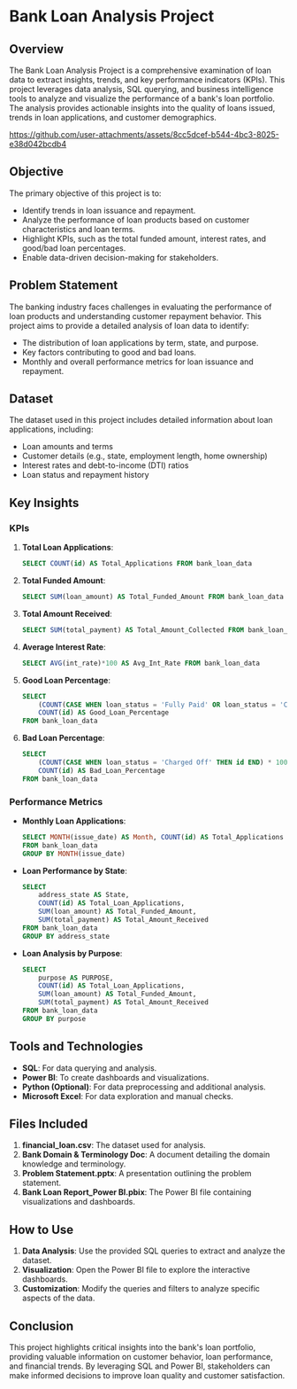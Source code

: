 # Bank Loan Analysis Project

## Overview
The Bank Loan Analysis Project is a comprehensive examination of loan data to extract insights, trends, and key performance indicators (KPIs). This project leverages data analysis, SQL querying, and business intelligence tools to analyze and visualize the performance of a bank's loan portfolio. The analysis provides actionable insights into the quality of loans issued, trends in loan applications, and customer demographics.





https://github.com/user-attachments/assets/8cc5dcef-b544-4bc3-8025-e38d042bcdb4




## Objective
The primary objective of this project is to:
- Identify trends in loan issuance and repayment.
- Analyze the performance of loan products based on customer characteristics and loan terms.
- Highlight KPIs, such as the total funded amount, interest rates, and good/bad loan percentages.
- Enable data-driven decision-making for stakeholders.

## Problem Statement
The banking industry faces challenges in evaluating the performance of loan products and understanding customer repayment behavior. This project aims to provide a detailed analysis of loan data to identify:
- The distribution of loan applications by term, state, and purpose.
- Key factors contributing to good and bad loans.
- Monthly and overall performance metrics for loan issuance and repayment.

## Dataset
The dataset used in this project includes detailed information about loan applications, including:
- Loan amounts and terms
- Customer details (e.g., state, employment length, home ownership)
- Interest rates and debt-to-income (DTI) ratios
- Loan status and repayment history

## Key Insights
### KPIs
1. **Total Loan Applications**:
   ```sql
   SELECT COUNT(id) AS Total_Applications FROM bank_loan_data
   ```
   
2. **Total Funded Amount**:
   ```sql
   SELECT SUM(loan_amount) AS Total_Funded_Amount FROM bank_loan_data
   ```

3. **Total Amount Received**:
   ```sql
   SELECT SUM(total_payment) AS Total_Amount_Collected FROM bank_loan_data
   ```

4. **Average Interest Rate**:
   ```sql
   SELECT AVG(int_rate)*100 AS Avg_Int_Rate FROM bank_loan_data
   ```

5. **Good Loan Percentage**:
   ```sql
   SELECT
       (COUNT(CASE WHEN loan_status = 'Fully Paid' OR loan_status = 'Current' THEN id END) * 100.0) /
       COUNT(id) AS Good_Loan_Percentage
   FROM bank_loan_data
   ```

6. **Bad Loan Percentage**:
   ```sql
   SELECT
       (COUNT(CASE WHEN loan_status = 'Charged Off' THEN id END) * 100.0) /
       COUNT(id) AS Bad_Loan_Percentage
   FROM bank_loan_data
   ```

### Performance Metrics
- **Monthly Loan Applications**:
   ```sql
   SELECT MONTH(issue_date) AS Month, COUNT(id) AS Total_Applications
   FROM bank_loan_data
   GROUP BY MONTH(issue_date)
   ```

- **Loan Performance by State**:
   ```sql
   SELECT
       address_state AS State,
       COUNT(id) AS Total_Loan_Applications,
       SUM(loan_amount) AS Total_Funded_Amount,
       SUM(total_payment) AS Total_Amount_Received
   FROM bank_loan_data
   GROUP BY address_state
   ```

- **Loan Analysis by Purpose**:
   ```sql
   SELECT
       purpose AS PURPOSE,
       COUNT(id) AS Total_Loan_Applications,
       SUM(loan_amount) AS Total_Funded_Amount,
       SUM(total_payment) AS Total_Amount_Received
   FROM bank_loan_data
   GROUP BY purpose
   ```

## Tools and Technologies
- **SQL**: For data querying and analysis.
- **Power BI**: To create dashboards and visualizations.
- **Python (Optional)**: For data preprocessing and additional analysis.
- **Microsoft Excel**: For data exploration and manual checks.

## Files Included
1. **financial_loan.csv**: The dataset used for analysis.
2. **Bank Domain & Terminology Doc**: A document detailing the domain knowledge and terminology.
3. **Problem Statement.pptx**: A presentation outlining the problem statement.
4. **Bank Loan Report_Power BI.pbix**: The Power BI file containing visualizations and dashboards.

## How to Use
1. **Data Analysis**: Use the provided SQL queries to extract and analyze the dataset.
2. **Visualization**: Open the Power BI file to explore the interactive dashboards.
3. **Customization**: Modify the queries and filters to analyze specific aspects of the data.

## Conclusion
This project highlights critical insights into the bank's loan portfolio, providing valuable information on customer behavior, loan performance, and financial trends. By leveraging SQL and Power BI, stakeholders can make informed decisions to improve loan quality and customer satisfaction.

